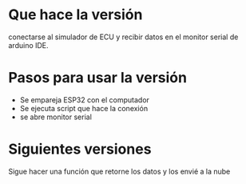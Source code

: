 # Que hace la versión
conectarse al simulador de ECU y recibir datos en el monitor serial de arduino IDE.

# Pasos para usar la versión
* Se empareja ESP32 con el computador
* Se ejecuta script que hace la conexión
* se abre monitor serial

# Siguientes versiones 
Sigue hacer una función que retorne los datos y los envié a la nube
